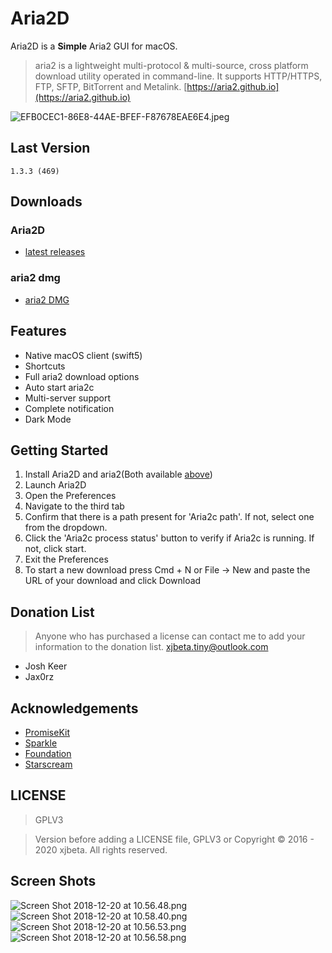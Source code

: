 # Aria2D
Aria2D is a **Simple** Aria2 GUI for macOS.

> aria2 is a lightweight multi-protocol & multi-source, cross platform download utility operated in command-line. It supports HTTP/HTTPS, FTP, SFTP, BitTorrent and Metalink. [https://aria2.github.io](https://aria2.github.io)

![EFB0CEC1-86E8-44AE-BFEF-F87678EAE6E4.jpeg](https://i.loli.net/2018/11/21/5bf4f8c48657c.jpeg)

## Last Version
    1.3.3 (469)

## Downloads
### Aria2D
- [latest releases](https://github.com/xjbeta/Aria2D/releases/latest)

### aria2 dmg
- [aria2 DMG](https://github.com/xjbeta/AppUpdaterAppcasts/raw/master/aria2/aria2-Latest.dmg)

## Features
- Native macOS client (swift5)
- Shortcuts
- Full aria2 download options
- Auto start aria2c
- Multi-server support
- Complete notification
- Dark Mode

## Getting Started

1. Install Aria2D and aria2(Both available [above](#Downloads))
2. Launch Aria2D
3. Open the Preferences
4. Navigate to the third tab
5. Confirm that there is a path present for 'Aria2c path'. If not, select one from the dropdown.
6. Click the 'Aria2c process status' button to verify if Aria2c is running. If not, click start.
7. Exit the Preferences
8. To start a new download press Cmd + N or File -> New and paste the URL of your download and click Download

## Donation List
> Anyone who has purchased a license can contact me to add your information to the donation list. <xjbeta.tiny@outlook.com>
- Josh Keer
- Jax0rz

## Acknowledgements
- [PromiseKit](https://github.com/mxcl/PromiseKit)
- [Sparkle](https://github.com/sparkle-project/Sparkle)
- [Foundation](https://github.com/PromiseKit/Foundation)
- [Starscream](https://github.com/daltoniam/Starscream)

## LICENSE
> GPLV3

> Version before adding a LICENSE file, GPLV3 or Copyright © 2016 - 2020 xjbeta. All rights reserved.


## Screen Shots


![Screen Shot 2018-12-20 at 10.56.48.png](https://i.loli.net/2018/12/20/5c1b0519516d6.png)
![Screen Shot 2018-12-20 at 10.58.40.png](https://i.loli.net/2018/12/20/5c1b056e2d7ac.png)
![Screen Shot 2018-12-20 at 10.56.53.png](https://i.loli.net/2018/12/20/5c1b0519b38b0.png)
![Screen Shot 2018-12-20 at 10.56.58.png](https://i.loli.net/2018/12/20/5c1b051a1f6b4.png)
